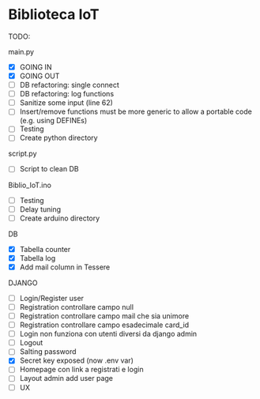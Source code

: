 # Biblioteca IoT


TODO:

main.py
- [x] GOING IN
- [x] GOING OUT
- [ ] DB refactoring: single connect
- [ ] DB refactoring: log functions
- [ ] Sanitize some input (line 62)
- [ ] Insert/remove functions must be more generic to allow a portable code (e.g. using DEFINEs)
- [ ] Testing
- [ ] Create python directory

script.py
- [ ] Script to clean DB 

Biblio_IoT.ino
- [ ] Testing
- [ ] Delay tuning
- [ ] Create arduino directory

DB
- [x] Tabella counter
- [x] Tabella log
- [x] Add mail column in Tessere

DJANGO
- [ ] Login/Register user
- [ ] Registration controllare campo null
- [ ] Registration controllare campo mail che sia unimore
- [ ] Registration controllare campo esadecimale card_id
- [ ] Login non funziona con utenti diversi da django admin
- [ ] Logout
- [ ] Salting password
- [x] Secret key exposed (now .env var)
- [ ] Homepage con link a registrati e login
- [ ] Layout admin add user page
- [ ] UX